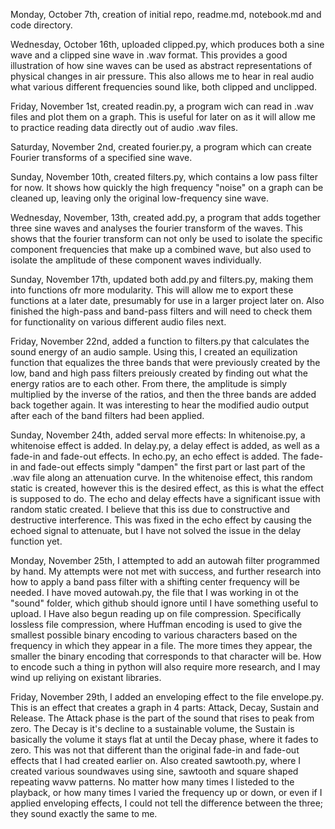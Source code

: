 Monday, October 7th, creation of initial repo, readme.md, notebook.md and code directory.

Wednesday, October 16th, uploaded clipped.py, which produces both a sine wave and a clipped sine wave in .wav format.  This provides a good illustration of how sine waves can be used as abstract representations of physical changes in air pressure.  This also allows me to hear in real audio what various different frequencies sound like, both clipped and unclipped.

Friday, November 1st, created readin.py, a program wich can read in .wav files and plot them on a graph.  This is useful for later on as it will allow me to practice reading data directly out of audio .wav files.

Saturday, November 2nd, created fourier.py, a program which can create Fourier transforms of a specified sine wave.

Sunday, November 10th, created filters.py, which contains a low pass filter for now.  It shows how quickly the high frequency "noise" on a graph can be cleaned up, leaving only the original low-frequency sine wave.

Wednesday, November, 13th, created add.py, a program that adds together three sine waves and analyses the fourier transform of the waves.  This shows that the  fourier transform can not only be used to isolate the specific component frequencies that make up a combined wave, but also used to isolate the amplitude of these component waves individually.

Sunday, November 17th, updated both add.py and filters.py, making them into functions ofr more modularity.  This will allow me to export these functions at a later date, presumably for use in a larger project later on.  Also finished the high-pass and band-pass filters and will need to check them for functionality on various different audio files next.

Friday, November 22nd, added a function to filters.py that calculates the sound energy of an audio sample.  Using this, I created an equilization function that equalizes the three bands that were previously created by the low, band and high pass filters preiously created by finding out what the energy ratios are to each other.  From there, the amplitude is simply multiplied by the inverse of the ratios, and then the three bands are added back together again.  It was interesting to hear the modified audio output after each of the band filters had been applied.

Sunday, November 24th, added serval more effects: In whitenoise.py, a whitenoise effect is added.  In delay.py, a delay effect is added, as well as a fade-in and fade-out effects.  In echo.py, an echo effect is added.  The fade-in and fade-out effects simply "dampen" the first part or last part of the .wav file along an attenuation curve.  In the whitenoise effect, this random static is created, however this is the desired effect, as this is what the effect is supposed to do.  The echo and delay effects have a significant issue with random static created.  I believe that this iss due to constructive and destructive interference.  This was fixed in  the echo effect by causing the echoed signal to attenuate, but I have not solved the issue in the delay function yet.

Monday, November 25th, I attempted to add an autowah filter programmed by hand.  My attempts were not met with success, and further research into how to apply a band pass filter with a shifting center frequency will be needed.  I have moved autowah.py, the file that I was working in ot the "sound" folder, which github should ignore until I have something useful to upload.  I Have also begun reading up on file compression.  Specifically lossless file compression, where Huffman encoding is used to give the smallest possible binary encoding to various characters based on the frequency in which they appear in a file.  The more times they appear, the smaller the binary encoding that corresponds to that character will be.  How to encode such a thing in python will also require more research, and I may wind up reliying on existant libraries.

Friday, November 29th, I added an enveloping effect to the file envelope.py.  This is an effect that creates a graph in 4 parts: Attack, Decay, Sustain and Release.  The Attack phase is the part of the sound that rises to peak from zero.  The Decay is it's decline to a sustainable volume, the Sustain is basically the volume it stays flat at until the Decay phase, where it fades to zero.  This was not that different than the original fade-in and fade-out effects that I had created earlier on.  Also created sawtooth.py, where I created various soundwaves using sine, sawtooth and square shaped repeating wavw patterns.  No matter how many times I listeded to the playback, or how many times I varied the frequency up or down, or even if I applied enveloping effects, I could not tell the difference between the three; they sound exactly the same to me.
